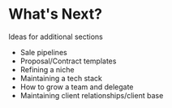 # What's Next?

Ideas for additional sections
- Sale pipelines
- Proposal/Contract templates
- Refining a niche
- Maintaining a tech stack
- How to grow a team and delegate
- Maintaining client relationships/client base